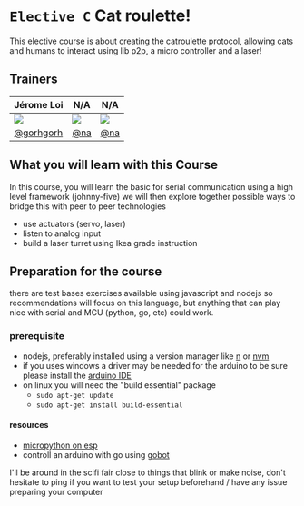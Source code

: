 # `Elective C` Cat roulette!

This elective course is about creating the catroulette protocol, allowing cats and humans to interact using lib p2p, a micro controller and a laser!  

## Trainers

| **Jérome Loi**                                   	| **N/A**                              	| **N/A**                      	|
|-------------------------------------------------------	|--------------------------------------	|------------------------------	|
| ![](https://avatars3.githubusercontent.com/u/288803) 	| ![](https://avatars1.githubusercontent.com/u/583231)                             	| ![](https://avatars1.githubusercontent.com/u/583231)                     	|
| [@gorhgorh](https://github.com/gorhgorh/)                         	| [@na](https://github.com/na)         	| [@na](https://github.com/na) 	|



## What you will learn with this Course

In this course, you will learn the basic for serial communication using a high level framework (johnny-five) we will then explore together possible ways to bridge this with peer to peer technologies

- use actuators (servo, laser)
- listen to analog input
- build a laser turret using Ikea grade instruction

## Preparation for the course

there are test bases exercises available using javascript and nodejs so recommendations will focus on this language, but anything that can play nice with serial and MCU (python,  go, etc) could work.

### prerequisite
- nodejs, preferably installed using a version manager like [n](https://github.com/tj/n) or [nvm](https://github.com/nvm-sh/nvm)
- if you uses windows a driver may be needed for the arduino to be sure please install the [arduino IDE](https://www.arduino.cc/en/Guide/windows)
- on linux you will need the "build essential" package
	- ```sudo apt-get update```
   - ```sudo apt-get install build-essential```

#### resources
   - [micropython on esp](https://docs.micropython.org/en/latest/esp8266/tutorial/intro.html)
   - controll an arduino with go using [gobot](https://gobot.io/documentation/platforms/arduino/)
   
I'll be around in the scifi fair close to things that blink or make noise, don't hesitate to ping if you want to test your setup beforehand / have any issue preparing your computer
